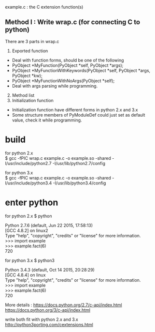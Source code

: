 example.c : the C extension function(s)  
## Method I : Write wrap.c (for connecting C to python)  
There are 3 parts in wrap.c  
1. Exported function
- Deal with function forms, should be one of the following
- PyObject *MyFunction(PyObject *self, PyObject *args);
- PyObject *MyFunctionWithKeywords(PyObject *self, PyObject *args, PyObject *kw);
- PyObject *MyFunctionWithNoArgs(PyObject *self);  
- Deal with args parsing while programming.
2. Method list  
3. Initialization function  
- Initialization function have different forms in python 2.x and 3.x  
- Some structure members of PyModuleDef could just set as default value, check it while programming.

# build
for python 2.x  
$ gcc -fPIC wrap.c example.c -o example.so -shared  -I/usr/include/python2.7 -I/usr/lib/python2.7/config

for python 3.x  
$ gcc -fPIC wrap.c example.c -o example.so -shared  -I/usr/include/python3.4 -I/usr/lib/python3.4/config

# enter python
for python 2.x
$ python  

Python 2.7.6 (default, Jun 22 2015, 17:58:13)  
[GCC 4.8.2] on linux2  
Type "help", "copyright", "credits" or "license" for more information.  
\>>> import example  
\>>> example.fact(6)  
720

for python 3.x
$ python3  

Python 3.4.3 (default, Oct 14 2015, 20:28:29)  
[GCC 4.8.4] on linux  
Type "help", "copyright", "credits" or "license" for more information.  
\>>> import example  
\>>> example.fact(6)  
720

More details : 
https://docs.python.org/2.7/c-api/index.html
https://docs.python.org/3/c-api/index.html

write both fit with python 2.x and 3.x
http://python3porting.com/cextensions.html